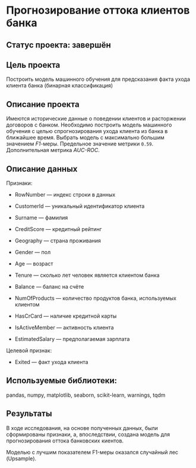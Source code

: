 # Прогнозирование оттока клиентов банка

## Статус проекта: завершён

## Цель проекта

Построить модель машинного обучения для предсказания факта ухода клиента банка (бинарная классификация)

## Описание проекта

Имеются исторические данные о поведении клиентов и расторжении договоров с банком. 
Необходимо построить модель машинного обучения с целью спрогнозирования ухода клиента из банка в ближайшее время. Выбрать модель с максимально большим значением *F1*-меры. Предельное значение метрики `0.59`. Дополнительная метрика *AUC-ROC*.

## Описание данных

Признаки: <p>
 - RowNumber — индекс строки в данных <p>
 - CustomerId — уникальный идентификатор клиента <p>
 - Surname — фамилия <p>
 - CreditScore — кредитный рейтинг <p>
 - Geography — страна проживания <p>
 - Gender — пол <p>
 - Age — возраст <p>
 - Tenure — сколько лет человек является клиентом банка <p>
 - Balance — баланс на счёте <p>
 - NumOfProducts — количество продуктов банка, используемых клиентом <p>
 - HasCrCard — наличие кредитной карты <p>
 - IsActiveMember — активность клиента <p>
 - EstimatedSalary — предполагаемая зарплата <p>
 
Целевой признак: <p>
 - Exited — факт ухода клиента <p>

## Используемые библиотеки:
pandas, numpy, matplotlib, seaborn, scikit-learn, warnings, tqdm

## Результаты

В ходе исследования, на основе полученных данных, были сформированы признаки, а, впоследствии, создана модель для прогнозирования оттока банковских киентов. <p>
Моделью с лучшим показателем F1-меры оказался случайный лес (Upsample).
